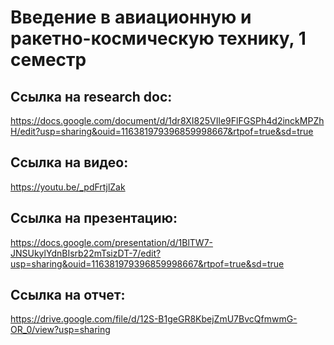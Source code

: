 # Введение в авиационную и ракетно-космическую технику, 1 семестр
## Ссылка на research doc:
https://docs.google.com/document/d/1dr8XI825VIle9FlFGSPh4d2inckMPZhH/edit?usp=sharing&ouid=116381979396859998667&rtpof=true&sd=true

## Ссылка на видео:
https://youtu.be/_pdFrtjlZak

## Ссылка на презентацию:
https://docs.google.com/presentation/d/1BlTW7-JNSUkylYdnBIsrb22mTsizDT-7/edit?usp=sharing&ouid=116381979396859998667&rtpof=true&sd=true

## Ссылка на отчет:
https://drive.google.com/file/d/12S-B1geGR8KbejZmU7BvcQfmwmG-OR_0/view?usp=sharing
